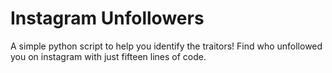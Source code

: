 # Instagram Unfollowers

A simple python script to help you identify the traitors! Find who unfollowed you on instagram with just fifteen lines of code.
